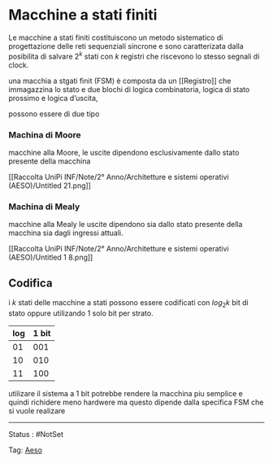 # Macchine a stati finiti

Le macchine a stati finiti costituiscono un metodo sistematico di progettazione delle reti sequenziali sincrone e sono caratterizata dalla posibilita di salvare $2^k$ stati con $k$ registri che riscevono lo stesso segnali di clock.

una macchia a stgati finit (FSM) è composta da un [[Registro]] che immagazzina lo stato e due blochi di logica combinatoria, logica di stato prossimo e logica d’uscita,

possono essere di due tipo

### Machina di  Moore

macchine alla Moore, le uscite dipendono esclusivamente dallo stato presente della macchina

[[Raccolta UniPi INF/Note/2° Anno/Architetture e sistemi operativi (AESO)/Untitled 21.png]]

### Machina di  Mealy

macchine alla Mealy le uscite dipendono sia dallo stato presente della macchina sia
dagli ingressi attuali.

[[Raccolta UniPi INF/Note/2° Anno/Architetture e sistemi operativi (AESO)/Untitled 1 8.png]]

## Codifica

i $k$ stati delle macchine a stati possono essere codificati con $log_2k$ bit di stato oppure utilizando 1 solo bit per strato.

| log | 1 bit |
| --- | --- |
| 01 | 001 |
| 10 | 010 |
| 11 | 100 |

utilizare il sistema a 1 bit potrebbe rendere la macchina piu semplice e quindi richidere meno hardwere ma questo dipende dalla specifica FSM che si vuole realizare

---

Status : #NotSet

Tag: [Aeso](../Architetture%20e%20sistemi%20operativi%20(AESO)%201e0e264228a748feabc5de07d5a770db.md)

